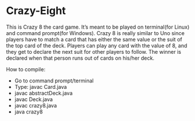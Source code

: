 # Crazy-Eight
This is Crazy 8 the card game. It’s meant to be played on terminal(for Linux) and command prompt(for Windows). Crazy 8 is really similar to Uno since players have to match a card that has either the same value or the suit of the top card of the deck. Players can play any card with the value of 8, and they get to declare the next suit for other players to follow. The winner is declared when that person runs out of cards on his/her deck.

How to compile:
-	Go to command prompt/terminal
-	Type: javac Card.java
-	javac abstractDeck.java
-	javac Deck.java
-	javac crazy8.java
-	java crazy8
